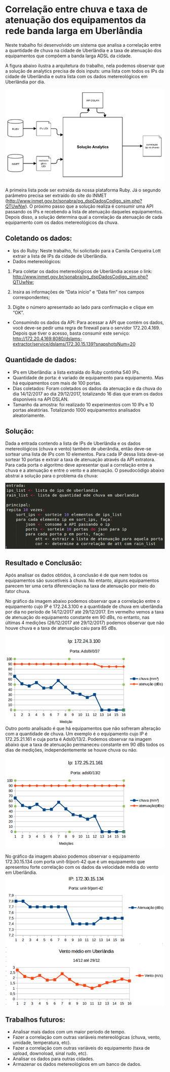 # Correlação entre chuva e taxa de atenuação dos equipamentos da rede banda larga em Uberlândia

Neste trabalho foi desenvolvido um sistema que analisa a correlação entre a quantidade de chuva na cidade de Uberlândia e a taxa de atenuação dos equipamentos que compõem a banda larga ADSL da cidade.

A figura abaixo ilustra a arquitetura do trabalho, nela podemos observar que a solução de analytics precisa de dois inputs: uma lista com todos os IPs da cidade de Uberlândia e outra lista com os dados metereológicos em Uberlândia por dia.

![Arquitetura](images/arquitetura_solucao.png)

A primeira lista pode ser extraída da nossa plataforma Ruby. Já o segundo parâmetro precisa ser extraído do site do INMET (http://www.inmet.gov.br/sonabra/pg_dspDadosCodigo_sim.php?QTUwNw). O próximo passo que a solução realiza é consumir uma API passando os IPs e recebendo a lista de atenuação daqueles equipamentos. Depois disso, a solução determina qual a correlação da atenuação de cada equipamento com os dados metereológicos da chuva.

## Coletando os dados:
- Ips do Ruby: Neste trabalho, foi solicitado para a Camila Cerqueira Lott extrair a lista de IPs da cidade de Uberlândia.
- Dados metereológicos:

1) Para coletar os dados metereológicos de Uberlândia acesse o link: http://www.inmet.gov.br/sonabra/pg_dspDadosCodigo_sim.php?QTUwNw;

2) Insira as informações de “Data início” e “Data fim” nos campos correspondentes;

3) Digite o número apresentado ao lado para confirmação e clique em “OK”.

- Consumindo os dados da API:
Para acessar a API que contém os dados, você deve-se pedir uma regra de firewall para o servidor 172.20.4.169. Depois que tiver o acesso, basta consumir este serviço: http://172.20.4.169:8080/dslams-extractor/service/dslams/172.30.15.139?snapshotsNum=20

## Quantidade de dados:
- IPs em Uberlândia: a lista extraída do Ruby continha 540 IPs.
- Quantidade de porta: é variado de equipamento para equipamento. Mas há equipamentos com mais de 100 portas.
- Dias coletados: Foram coletados os dados da atenuação e da chuva do dia 14/12/2017 ao dia 29/12/2017, totalizando 16 dias que eram os dados disponíveis na API DSLAN.
- Tamanho da amostra: foi realizado 10 experimentos com 10 IPs e 10 portas aleatórias. Totalizando 1000 equipamentos analisados aleatoriamente.

## Solução:
Dada a entrada contendo a lista de IPs de Uberlândia e os dados metereológicos (chuva e vento) também de uberândia, então deve-se sortear uma lista de IPs com 10 elementos. Para cada IP dessa lista deve-se sortear 10 portas e extrair a taxa de atenuação através da API extratora. Para cada porta o algoritmo deve apresentar qual a correlação entre a chuva e a atenuação e entre o vento e a atenuação. O pseudocódigo abaixo abstrai a solução para o problema da chuva:

![pseudo](images/pseudo-codigo.png)

## Resultado e Conclusão:
Após analisar os dados obtidos, à conclusão é de que nem todos os equipamentos são suscetíveis à chuva. No entanto, alguns equipamentos parecem ter uma certa diferenciação na taxa de atenuação por meio do fator chuva.

No gráfico da imagem abaixo podemos observar que a correlação entre o equipamento cujo IP é 172.24.3.100 e a quantidade de chuva em uberlândia por dia no período de 14/12/2017 até 29/12/2017. Em vermelho vemos a taxa de atenuação do equipamento constante em 90 dBs, no entanto, nas últimas 4 medições (26/12/2017 até 29/12/2017) podemos observar que não houve chuva e a taxa de atenuação caiu para 85 dBs.

![corr](images/medicoes.png)
Outro ponto analisado é que há equipamentos que não sofreram alteração com a quantidade de chuva. Um exemplo é o equipamento cujo IP é 172.25.21.161 e cuja porta é Adsl0/13/2. Podemos observar na imagem abaixo que a taxa de atenuação permaneceu constante em 90 dBs todos os dias de medições, independentemente se houve chuva ou não.

![corr2](images/imagem4.png)

No gráfico da imagem abaixo podemos observar o equipamento 172.30.15.134 com porta unit-9/port-42 que é um equipamento que apresentou forte correlação com os dados da velocidade média do vento em Uberlândia.
![corr3](images/vento.png)


## Trabalhos futuros:
- Analisar mais dados com um maior período de tempo.
- Fazer a correlação com outras variáveis metereológicas (chuva, vento, umidade, temperatura, etc).
- Fazer a correlação com outras variáveis do equipamento (taxa de upload, downoload, sinal rudo, etc).
- Analisar os dados para outras cidades.
- Armazenar os dados metereológicos em um banco de dados.

